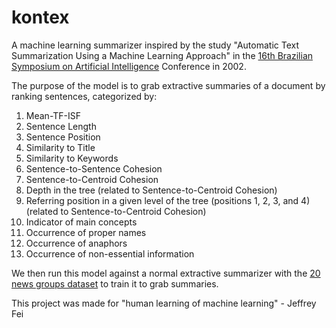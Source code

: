 # kontex

A machine learning summarizer inspired by the study "Automatic Text Summarization Using a Machine Learning Approach" in the [16th Brazilian Symposium on Artificial Intelligence](https://link.springer.com/book/10.1007/3-540-36127-8) Conference in 2002.

The purpose of the model is to grab extractive summaries of a document by ranking sentences, categorized by:
  1. Mean-TF-ISF
  2. Sentence Length
  3. Sentence Position
  4. Similarity to Title
  5. Similarity to Keywords
  6. Sentence-to-Sentence Cohesion
  7. Sentence-to-Centroid Cohesion
  8. Depth in the tree (related to Sentence-to-Centroid Cohesion)
  9. Referring position in a given level of the tree (positions 1, 2, 3, and 4) (related to Sentence-to-Centroid Cohesion)
  10. Indicator of main concepts
  11. Occurrence of proper names
  12. Occurrence of anaphors
  13. Occurrence of non-essential information
  
We then run this model against a normal extractive summarizer with the [20 news groups dataset](http://qwone.com/~jason/20Newsgroups/) to train it to grab summaries.

This project was made for "human learning of machine learning" - Jeffrey Fei
